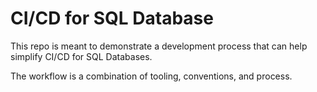 # CI/CD for SQL Database

This repo is meant to demonstrate a development process that can help simplify CI/CD for SQL Databases.

The workflow is a combination of tooling, conventions, and process.